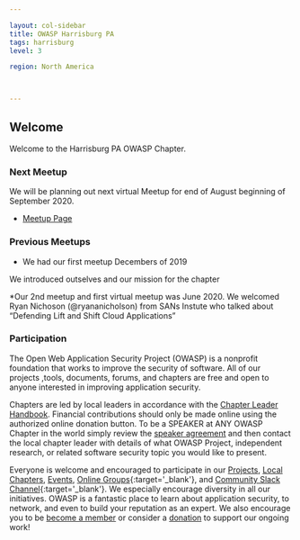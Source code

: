 ```yaml
---

layout: col-sidebar
title: OWASP Harrisburg PA
tags: harrisburg
level: 3

region: North America



---
```




## Welcome
Welcome to the Harrisburg PA OWASP Chapter. 

### Next Meetup
We will be planning out next virtual Meetup for end of August beginning of September 2020.  
* [Meetup Page](https://www.meetup.com/OWASP-Harrisburg-Chapter/)

### Previous Meetups
* We had our first meetup Decembers of 2019

We introduced outselves and our mission for the chapter
 
*Our 2nd meetup and first virtual meetup was June 2020.  We welcomed Ryan Nichoson (@ryananicholson) from SANs Instute who talked about “Defending Lift and Shift Cloud Applications” 

### Participation
The Open Web Application Security Project (OWASP) is a nonprofit foundation that works to improve the security of software. All of our projects ,tools, documents, forums, and chapters are free and open to anyone interested in improving application security. 

Chapters are led by local leaders in accordance with the [Chapter Leader Handbook](/www-policy/rules-of-procedure/chapter-handbook). Financial contributions should only be made online using the authorized online donation button. To be a SPEAKER at ANY OWASP Chapter in the world simply review the [speaker agreement](/www-policy/speaker-agreement) and then contact the local chapter leader with details of what OWASP Project, independent research, or related software security topic you would like to present.

Everyone is welcome and encouraged to participate in our [Projects](/projects), [Local Chapters](/chapters), [Events](/events), [Online Groups](https://groups.google.com/a/owasp.com/){:target='_blank'}, and [Community Slack Channel](https://owasp.slack.com/){:target='_blank'}. We especially encourage diversity in all our initiatives. OWASP is a fantastic place to learn about application security, to network, and even to build your reputation as an expert. We also encourage you to be [become a member](/membership) or consider a [donation](/donate) to support our ongoing work!
